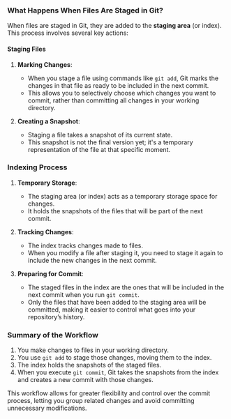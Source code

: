 ### What Happens When Files Are Staged in Git?

When files are staged in Git, they are added to the **staging area** (or index). This process involves several key actions:

#### Staging Files
1. **Marking Changes**: 
   - When you stage a file using commands like `git add`, Git marks the changes in that file as ready to be included in the next commit. 
   - This allows you to selectively choose which changes you want to commit, rather than committing all changes in your working directory.

2. **Creating a Snapshot**: 
   - Staging a file takes a snapshot of its current state. 
   - This snapshot is not the final version yet; it's a temporary representation of the file at that specific moment.

### Indexing Process
1. **Temporary Storage**: 
   - The staging area (or index) acts as a temporary storage space for changes. 
   - It holds the snapshots of the files that will be part of the next commit.

2. **Tracking Changes**: 
   - The index tracks changes made to files. 
   - When you modify a file after staging it, you need to stage it again to include the new changes in the next commit.

3. **Preparing for Commit**: 
   - The staged files in the index are the ones that will be included in the next commit when you run `git commit`. 
   - Only the files that have been added to the staging area will be committed, making it easier to control what goes into your repository’s history.

### Summary of the Workflow
1. You make changes to files in your working directory.
2. You use `git add` to stage those changes, moving them to the index.
3. The index holds the snapshots of the staged files.
4. When you execute `git commit`, Git takes the snapshots from the index and creates a new commit with those changes.

This workflow allows for greater flexibility and control over the commit process, letting you group related changes and avoid committing unnecessary modifications.
